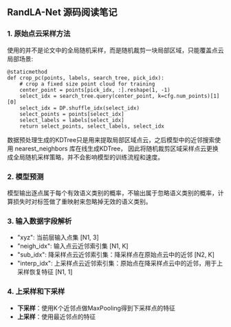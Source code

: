 ## RandLA-Net 源码阅读笔记
### 1. 原始点云采样方法
使用的并不是论文中的全局随机采样，而是随机裁剪一块局部区域，只能覆盖点云局部场景:
```
@staticmethod
def crop_pc(points, labels, search_tree, pick_idx):
    # crop a fixed size point cloud for training
    center_point = points[pick_idx, :].reshape(1, -1)
    select_idx = search_tree.query(center_point, k=cfg.num_points)[1][0]
    select_idx = DP.shuffle_idx(select_idx)
    select_points = points[select_idx]
    select_labels = labels[select_idx]
    return select_points, select_labels, select_idx
```
数据预处理生成的KDTree只是用来提取局部区域点云，之后模型中的近邻搜索使用 nearest_neighbors 库在线生成KDTree， 因此将随机裁剪区域采样点云更换成全局随机采样策略，并不会影响模型的训练流程和速度。

### 2. 模型预测
模型输出逐点属于每个有效语义类别的概率，不输出属于忽略语义类别的概率，计算损失时对标签做了重映射来忽略掉无效的语义类别。

### 3. 输入数据字段解析
+ "xyz": 当前层输入点集 [N1, 3]
+ "neigh_idx": 输入点云近邻索引集 [N1, K]
+ "sub_idx": 降采样点云近邻索引集：降采样点在原始点云中的近邻 [N2, K]
+ "interp_idx": 上采样点云近邻索引集：原始点在降采样点云中的近邻，用于上采样恢复特征 [N1, 1]

### 4. 上采样和下采样
+ **下采样**：使用K个近邻点做MaxPooling得到下采样点的特征
+ **上采样**：使用最近邻点的特征

